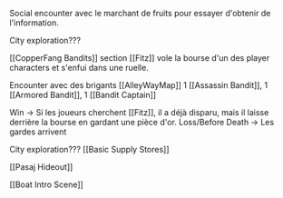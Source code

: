 Social encounter avec le marchant de fruits pour essayer d'obtenir de l'information.

City exploration???

[[CopperFang Bandits]] section
[[Fitz]] vole la bourse d'un des player characters et s'enfui dans une ruelle.

Encounter avec des brigants [[AlleyWayMap]]
	1 [[Assassin Bandit]], 1 [[Armored Bandit]], 1 [[Bandit Captain]]

Win -> Si les joueurs cherchent [[Fitz]], il a déjà disparu, mais il laisse derrière la bourse en gardant une pièce d'or.
Loss/Before Death -> Les gardes arrivent

City exploration???
[[Basic Supply Stores]]

[[Pasaj Hideout]]

[[Boat Intro Scene]]







